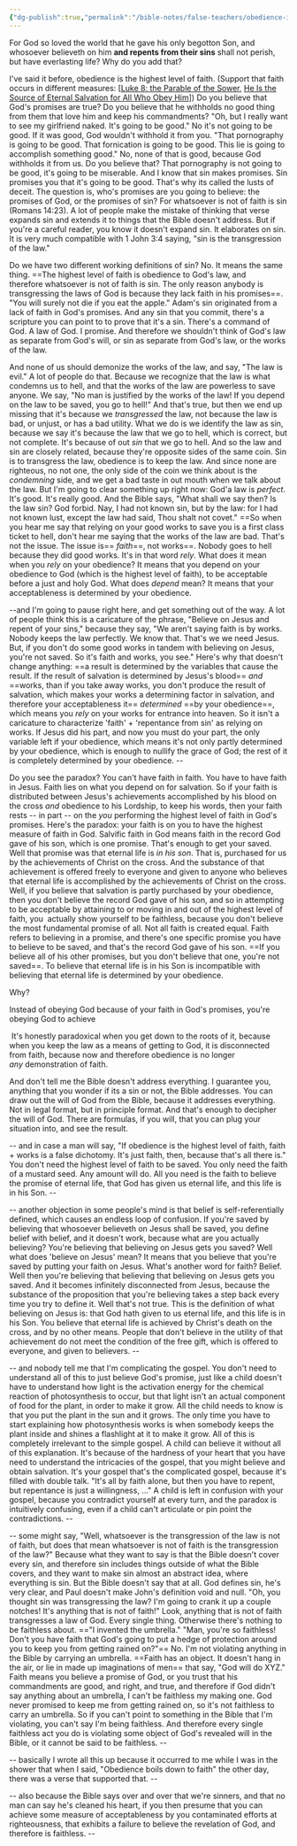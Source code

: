 ```yaml
---
{"dg-publish":true,"permalink":"/bible-notes/false-teachers/obedience-is-faith-self-reliance-is-faithlessness/","created":"Aug 03, 2018, 7:35 AM"}
---
```



For God so loved the world that he gave his only begotton Son, and whosoever believeth on him **and repents from their sins** shall not perish, but have everlasting life? Why do you add that?

I've said it before, obedience is the highest level of faith. (Support that faith occurs in different measures: \[[Luke 8: the Parable of the Sower](https://www.youtube.com/watch?v=nr3tbHc4wZs&t=38m47s), [He Is the Source of Eternal Salvation for All Who Obey Him](https://www.youtube.com/watch?v=9SSgbDePnlg&t=47s)\]) Do you believe that God's promises are true? Do you believe that he withholds no good thing from them that love him and keep his commandments? "Oh, but I really want to see my girlfriend naked. It's going to be good." No it's not going to be good. If it was good, God wouldn't withhold it from you. "That pornography is going to be good. That fornication is going to be good. This lie is going to accomplish something good." No, none of that is good, because God withholds it from us. Do you believe that? That pornography is not going to be good, it's going to be miserable. And I know that sin makes promises. Sin promises you that it's going to be good. That's why its called the lusts of deceit. The question is, who's promises are you going to believe: the promises of God, or the promises of sin? For whatsoever is not of faith is sin (Romans 14:23). A lot of people make the mistake of thinking that verse expands sin and extends it to things that the Bible doesn't address. But if you're a careful reader, you know it doesn't expand sin. It elaborates on sin. It is very much compatible with 1 John 3:4 saying, "sin is the transgression of the law."

Do we have two different working definitions of sin? No. It means the same thing. ==The highest level of faith is obedience to God's law, and therefore whatsoever is not of faith is sin. The only reason anybody is transgressing the laws of God is because they lack faith in his promises==. "You will surely not die if you eat the apple." Adam's sin originated from a lack of faith in God's promises. And any sin that you commit, there's a scripture you can point to to prove that it's a sin. There's a command of God. A law of God. I promise. And therefore we shouldn't think of God's law as separate from God's will, or sin as separate from God's law, or the works of the law.

And none of us should demonize the works of the law, and say, "The law is evil." A lot of people do that. Because we recognize that the law is what condemns us to hell, and that the works of the law are powerless to save anyone. We say, "No man is justified by the works of the law! If you depend on the law to be saved, you go to hell!" And that's true, but then we end up missing that it's because we _transgressed_ the law, not because the law is bad, or unjust, or has a bad utility. What we do is we identify the law as sin, because we say it's because the law that we go to hell, which is correct, but not complete. It's because of out _sin_ that we go to hell. And so the law and sin are closely related, because they're opposite sides of the same coin. Sin is to transgress the law, obedience is to keep the law. And since none are righteous, no not one, the only side of the coin we think about is the _condemning_ side, and we get a bad taste in out mouth when we talk about the law. But I'm going to clear something up right now: God'a law is _perfect_. It's good. It's really good. And the Bible says, "What shall we say then? Is the law sin? God forbid. Nay, I had not known sin, but by the law: for I had not known lust, except the law had said, Thou shalt not covet." ==So when you hear me say that relying on your good works to save you is a first class ticket to hell, don't hear me saying that the works of the law are bad. That's not the issue. The issue is== _faith_==, not works==. Nobody goes to hell because they did good works. It's in that word _rely_. What does it mean when you _rely_ on your obedience? It means that you depend on your obedience to God (which is the highest level of faith), to be acceptable before a just and holy God. What does _depend_ mean? It means that your acceptableness is determined by your obedience. 

\--and I'm going to pause right here, and get something out of the way. A lot of people think this is a caricature of the phrase, "Believe on Jesus and repent of your sins," because they say, "We aren't saying faith is by works. Nobody keeps the law perfectly. We know that. That's we we need Jesus. But, if you don't do some good works in tandem with believing on Jesus, you're not saved. So it's faith and works, you see." Here's why that doesn't change anything: ==a result is determined by the variables that cause the result. If the result of salvation is determined by Jesus's blood== _and_ ==works, than if you take away works, you don't produce the result of salvation, which makes your works a determining factor in salvation, and therefore your acceptableness it== _determined_ ==by your obedience==, which means you _rely_ on your works for entrance into heaven. So it isn't a caricature to characterize 'faith' + 'repentance from sin' as relying on works. If Jesus did his part, and now you must do your part, the only variable left if your obedience, which means it's not only partly determined by your obedience, which is enough to nullify the grace of God; the rest of it is completely determined by your obedience. --

Do you see the paradox? You can't have faith in faith. You have to have faith in Jesus. Faith lies on what you depend on for salvation. So if your faith is distributed between Jesus's achievements accomplished by his blood on the cross _and_ obedience to his Lordship, to keep his words, then your faith rests -- in part -- on the _you_ performing the highest level of faith in God's promises. Here's the paradox: your faith is on you to have the highest measure of faith in God. Salvific faith in God means faith in the record God gave of his son, which is one promise. That's enough to get your saved. Well that promise was that eternal life is _in his son_. That is, purchased for us by the achievements of Christ on the cross. And the substance of that achievement is offered freely to everyone and given to anyone who believes that eternal life is accomplished by the achievements of Christ on the cross. Well, if you believe that salvation is partly purchased by your obedience, then you don't believe the record God gave of his son, and so in attempting to be acceptable by attaining to or moving in and out of the highest level of faith, you  actually show yourself to be faithless, because you don't believe the most fundamental promise of all. Not all faith is created equal. Faith refers to believing in a promise, and there's one specific promise you have to believe to be saved, and that's the record God gave of his son. ==If you believe all of his other promises, but you don't believe that one, you're not saved==. To believe that eternal life is in his Son is incompatible with believing that eternal life is determined by your obedience.

Why? 

Instead of obeying God because of your faith in God's promises, you're obeying God to achieve 

 It's honestly paradoxical when you get down to the roots of it, because when you keep the law as a means of getting to God, it is disconnected from faith, because now and therefore obedience is no longer _any_ demonstration of faith.

And don't tell me the Bible doesn't address everything. I guarantee you, anything that you wonder if its a sin or not, the Bible addresses. You can draw out the will of God from the Bible, because it addresses everything. Not in legal format, but in principle format. And that's enough to decipher the will of God. There are formulas, if you will, that you can plug your situation into, and see the result.

\-- and in case a man will say, "If obedience is the highest level of faith, faith + works is a false dichotomy. It's just faith, then, because that's all there is." You don't need the highest level of faith to be saved. You only need the faith of a mustard seed. Any amount will do. All you need is the faith to believe the promise of eternal life, that God has given us eternal life, and this life is in his Son. --

\-- another objection in some people's mind is that belief is self-referentially defined, which causes an endless loop of confusion. If you're saved by believing that whosoever believeth on Jesus shall be saved, you define belief with belief, and it doesn't work, because what are you actually believing? You're believing that believing on Jesus gets you saved? Well what does 'believe on Jesus' mean? It means that you believe that you're saved by putting your faith on Jesus. What's another word for faith? Belief. Well then you're believing that believing that believing on Jesus gets you saved. And it becomes infinitely disconnected from Jesus, because the substance of the proposition that you're believing takes a step back every time you try to define it. Well that's not true. This is the definition of what believing on Jesus is: that God hath given to us eternal life, and this life is in his Son. You believe that eternal life is achieved by Christ's death on the cross, and by no other means. People that don't believe in the utility of that achievement do not meet the condition of the free gift, which is offered to everyone, and given to believers. --

\-- and nobody tell me that I'm complicating the gospel. You don't need to understand all of this to just believe God's promise, just like a child doesn't have to understand how light is the activation energy for the chemical reaction of photosynthesis to occur, but that light isn't an actual component of food for the plant, in order to make it grow. All the child needs to know is that you put the plant in the sun and it grows. The only time you have to start explaining how photosynthesis works is when somebody keeps the plant inside and shines a flashlight at it to make it grow. All of this is completely irrelevant to the simple gospel. A child can believe it without all of this explanation. It's because of the hardness of your heart that you have need to understand the intricacies of the gospel, that you might believe and obtain salvation. It's your gospel that's the complicated gospel, because it's filled with double talk. "It's all by faith alone, but then you have to repent, but repentance is just a willingness, ..." A child is left in confusion with your gospel, because you contradict yourself at every turn, and the paradox is intuitively confusing, even if a child can't articulate or pin point the contradictions. --

\-- some might say, "Well, whatsoever is the transgression of the law is not of faith, but does that mean whatsoever is not of faith is the transgression of the law?" Because what they want to say is that the Bible doesn't cover every sin, and therefore sin includes things outside of what the Bible covers, and they want to make sin almost an abstract idea, where everything is sin. But the Bible doesn't say that at all. God defines sin, he's very clear, and Paul doesn't make John's definition void and null. "Oh, you thought sin was transgressing the law? I'm going to crank it up a couple notches! It's anything that is not of faith!" Look, anything that is not of faith transgresses a law of God. Every single thing. Otherwise there's nothing to be faithless about. =="I invented the umbrella." "Man, you're so faithless! Don't you have faith that God's going to put a hedge of protection around you to keep you from getting rained on?"== No. I'm not violating anything in the Bible by carrying an umbrella. ==Faith has an object. It doesn't hang in the air, or lie in made up imaginations of men== that say, "God will do XYZ." Faith means you believe a promise of God, or you trust that his commandments are good, and right, and true, and therefore if God didn't say anything about an umbrella, I can't be faithless my making one. God never promised to keep me from getting rained on, so it's not faithless to carry an umbrella. So if you can't point to something in the Bible that I'm violating, you can't say I'm being faithless. And therefore every single faithless act you do is violating some object of God's revealed will in the Bible, or it cannot be said to be faithless. --

\-- basically I wrote all this up because it occurred to me while I was in the shower that when I said, "Obedience boils down to faith" the other day, there was a verse that supported that. --

\-- also because the Bible says over and over that we're sinners, and that no man can say he's cleaned his heart, if you then presume that you can achieve some measure of acceptableness by you contaminated efforts at righteousness, that exhibits a failure to believe the revelation of God, and therefore is faithless. --


